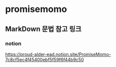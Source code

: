 # promisemomo
## MarkDown 문법 참고 링크

### notion 
https://proud-alder-ead.notion.site/PromiseMomo-7c8cf5ec4f45400ebf5f59f6f44b9c50

